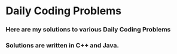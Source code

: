 # Daily Coding Problems
### Here are my solutions to various Daily Coding Problems
### Solutions are written in C++ and Java.
